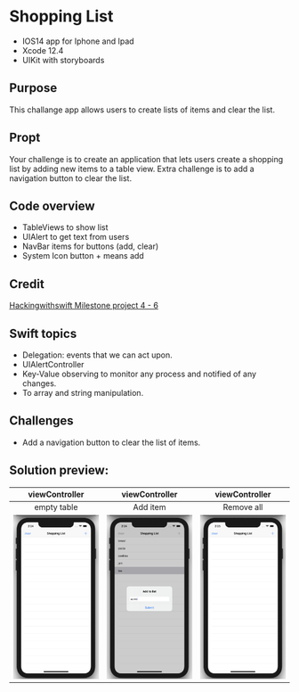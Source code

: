 #  Shopping List
* IOS14 app for Iphone and Ipad
* Xcode 12.4
* UIKit with storyboards
## Purpose
This challange app allows users to create lists of items and clear the list.
## Propt
Your challenge is to create an application that lets users create a shopping list by adding new items to a table view. Extra challenge is to add a navigation button to clear the list.
## Code overview
*  TableViews to show list
* UIAlert to get text from users
* NavBar items for buttons (add, clear)
* System Icon button + means add
## Credit
[Hackingwithswift Milestone project 4 - 6](https://www.hackingwithswift.com/100/32) 

## Swift topics
* Delegation: events that we can act upon.
* UIAlertController 
* Key-Value observing to monitor any process and notified of any changes.
* To array and string manipulation.
## Challenges 
* Add a navigation button to clear the list of items.
## Solution preview:
| viewController | viewController | viewController | 
| :---------------: | :---------------: | :--------------:  |
| empty table     | Add item         | Remove all  |
| <img src="https://github.com/benjkent/Hacking-with-swift-UIKit--ShoppingList/blob/main/screenshots/EmptyList.png" > | <img src="https://github.com/benjkent/Hacking-with-swift-UIKit--ShoppingList/blob/main/screenshots/ItemsAdded.png"> | <img src="https://github.com/benjkent/Hacking-with-swift-UIKit--ShoppingList/blob/main/screenshots/ListCleared.png"> |


